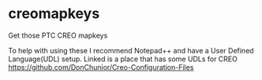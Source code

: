 # creomapkeys
Get those PTC CREO mapkeys

To help with using these I recommend Notepad++ and have a User Defined Language(UDL) setup.
Linked is a place that has some UDLs for CREO https://github.com/DonChunior/Creo-Configuration-Files 

